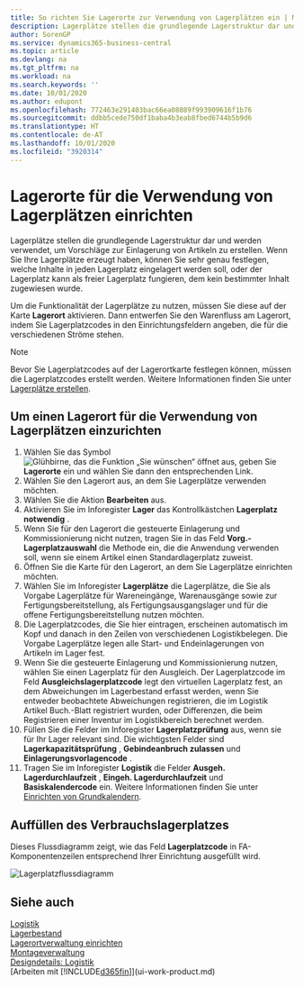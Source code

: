 ```yaml
---
title: So richten Sie Lagerorte zur Verwendung von Lagerplätzen ein | Microsoft Docs
description: Lagerplätze stellen die grundlegende Lagerstruktur dar und werden verwendet, um Vorschläge zur Einlagerung von Artikeln zu erstellen. Wenn Sie Ihre Lagerplätze erzeugt haben, können Sie sehr genau festlegen, welche Inhalte in jeden Lagerplatz eingelagert werden soll, oder der Lagerplatz kann als freier Lagerplatz fungieren, dem kein bestimmter Inhalt zugewiesen wurde.
author: SorenGP
ms.service: dynamics365-business-central
ms.topic: article
ms.devlang: na
ms.tgt_pltfrm: na
ms.workload: na
ms.search.keywords: ''
ms.date: 10/01/2020
ms.author: edupont
ms.openlocfilehash: 772463e291403bac66ea08089f993909616f1b76
ms.sourcegitcommit: ddbb5cede750df1baba4b3eab8fbed6744b5b9d6
ms.translationtype: HT
ms.contentlocale: de-AT
ms.lasthandoff: 10/01/2020
ms.locfileid: "3920314"
---
```

# <a name="set-up-locations-to-use-bins"></a>Lagerorte für die Verwendung von Lagerplätzen einrichten
Lagerplätze stellen die grundlegende Lagerstruktur dar und werden verwendet, um Vorschläge zur Einlagerung von Artikeln zu erstellen. Wenn Sie Ihre Lagerplätze erzeugt haben, können Sie sehr genau festlegen, welche Inhalte in jeden Lagerplatz eingelagert werden soll, oder der Lagerplatz kann als freier Lagerplatz fungieren, dem kein bestimmter Inhalt zugewiesen wurde.  

Um die Funktionalität der Lagerplätze zu nutzen, müssen Sie diese auf der Karte **Lagerort** aktivieren. Dann entwerfen Sie den Warenfluss am Lagerort, indem Sie Lagerplatzcodes in den Einrichtungsfeldern angeben, die für die verschiedenen Ströme stehen.  

> [!NOTE]  
>  Bevor Sie Lagerplatzcodes auf der Lagerortkarte festlegen können, müssen die Lagerplatzcodes erstellt werden. Weitere Informationen finden Sie unter  [Lagerplätze erstellen](warehouse-how-to-create-individual-bins.md).  

## <a name="to-set-up-a-location-to-use-bins"></a>Um einen Lagerort für die Verwendung von Lagerplätzen einzurichten  
1.  Wählen Sie das Symbol ![Glühbirne, das die Funktion „Sie wünschen“ öffnet](media/ui-search/search_small.png "Tell Me-Funktion") aus, geben Sie **Lagerorte** ein und wählen Sie dann den entsprechenden Link.  
2.  Wählen Sie den Lagerort aus, an dem Sie Lagerplätze verwenden möchten.  
3.  Wählen Sie die Aktion **Bearbeiten** aus.  
4.  Aktivieren Sie im Inforegister **Lager** das Kontrollkästchen **Lagerplatz notwendig** .  
5.  Wenn Sie für den Lagerort die gesteuerte Einlagerung und Kommissionierung nicht nutzen, tragen Sie in das Feld **Vorg.-Lagerplatzauswahl** die Methode ein, die die Anwendung verwenden soll, wenn sie einem Artikel einen Standardlagerplatz zuweist.  
6.  Öffnen Sie  die Karte für den Lagerort, an dem Sie Lagerplätze einrichten möchten.
7.  Wählen Sie im Inforegister **Lagerplätze** die Lagerplätze, die Sie als Vorgabe Lagerplätze für Wareneingänge, Warenausgänge sowie zur Fertigungsbereitstellung, als Fertigungsausgangslager und für die offene Fertigungsbereitstellung nutzen möchten.  
8.  Die Lagerplatzcodes, die Sie hier eintragen, erscheinen automatisch im Kopf und danach in den Zeilen von verschiedenen Logistikbelegen. Die Vorgabe Lagerplätze legen alle Start- und Endeinlagerungen von Artikeln im Lager fest.  
9.  Wenn Sie die gesteuerte Einlagerung und Kommissionierung nutzen, wählen Sie einen Lagerplatz für den Ausgleich. Der Lagerplatzcode im Feld **Ausgleichslagerplatzcode** legt den virtuellen Lagerplatz fest, an dem Abweichungen im Lagerbestand erfasst werden, wenn Sie entweder beobachtete Abweichungen registrieren, die im Logistik Artikel Buch.-Blatt registriert wurden, oder Differenzen, die beim Registrieren einer Inventur im Logistikbereich berechnet werden.  
10. Füllen Sie die Felder im Inforegister **Lagerplatzprüfung** aus, wenn sie für Ihr Lager relevant sind. Die wichtigsten Felder sind **Lagerkapazitätsprüfung** , **Gebindeanbruch zulassen** und **Einlagerungsvorlagencode** .  
11. Tragen Sie im Inforegister **Logistik** die Felder **Ausgeh. Lagerdurchlaufzeit** , **Eingeh. Lagerdurchlaufzeit** und **Basiskalendercode** ein. Weitere Informationen finden Sie unter [Einrichten von Grundkalendern](across-how-to-assign-base-calendars.md).

## <a name="filling-the-consumption-bin"></a>Auffüllen des Verbrauchslagerplatzes
Dieses Flussdiagramm zeigt, wie das Feld **Lagerplatzcode** in FA-Komponentenzeilen entsprechend Ihrer Einrichtung ausgefüllt wird.

![Lagerplatzflussdiagramm](media/binflow.png "BinFlow")  

## <a name="see-also"></a>Siehe auch
[Logistik](warehouse-manage-warehouse.md)  
[Lagerbestand](inventory-manage-inventory.md)  
[Lagerortverwaltung einrichten](warehouse-setup-warehouse.md)     
[Montageverwaltung](assembly-assemble-items.md)    
[Designdetails: Logistik](design-details-warehouse-management.md)  
[Arbeiten mit [!INCLUDE[d365fin](includes/d365fin_md.md)]](ui-work-product.md)
